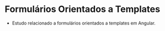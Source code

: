 # Formulários Orientados a Templates
- Estudo relacionado a formulários orientados a templates em Angular.
